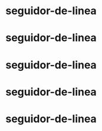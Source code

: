 # seguidor-de-linea
# seguidor-de-linea
# seguidor-de-linea
# seguidor-de-linea
# seguidor-de-linea
